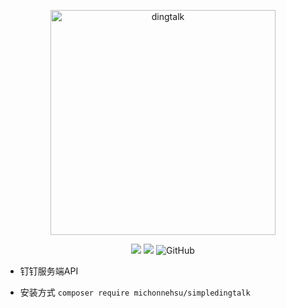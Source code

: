 <p align="center">
<a href="https://developers.dingtalk.com/document/app">
<img src="https://images.gitee.com/uploads/images/2021/1006/105453_40454723_8010855.png" alt="dingtalk" width="360"/>
</a>
</p>

<p align="center">
<img src="https://img.shields.io/badge/PHP-7.3+-green" />
<img src="https://img.shields.io/badge/release-1.0.0-orange" />
<img alt="GitHub" src="https://img.shields.io/github/license/MichonneHsu/simple-dingtalk">
</p>

* 钉钉服务端API

* 安装方式
`composer require michonnehsu/simpledingtalk`
